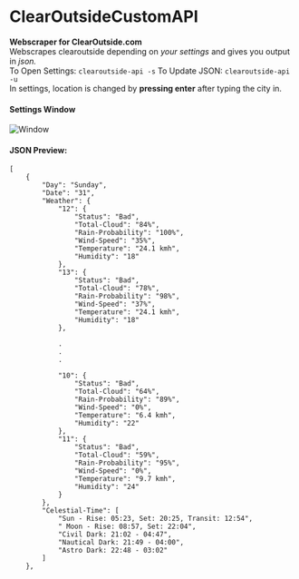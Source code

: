 # ClearOutsideCustomAPI
**Webscraper for ClearOutside.com**
<br>
Webscrapes clearoutside depending on *your settings* and gives you output in *json.*
<br>
To Open Settings: `clearoutside-api -s`
To Update JSON: `clearoutside-api -u`
<br>
In settings, location is changed by **pressing enter** after typing the city in. 
<br>
#### Settings Window
![Window](https://i.imgur.com/JbKPv7q.png)
<br>
#### JSON Preview:
```
[
    {
        "Day": "Sunday",
        "Date": "31",
        "Weather": {
            "12": {
                "Status": "Bad",
                "Total-Cloud": "84%",
                "Rain-Probability": "100%",
                "Wind-Speed": "35%",
                "Temperature": "24.1 kmh",
                "Humidity": "18"
            },
            "13": {
                "Status": "Bad",
                "Total-Cloud": "78%",
                "Rain-Probability": "98%",
                "Wind-Speed": "37%",
                "Temperature": "24.1 kmh",
                "Humidity": "18"
            },
            
            .
            .
            .
            
            "10": {
                "Status": "Bad",
                "Total-Cloud": "64%",
                "Rain-Probability": "89%",
                "Wind-Speed": "0%",
                "Temperature": "6.4 kmh",
                "Humidity": "22"
            },
            "11": {
                "Status": "Bad",
                "Total-Cloud": "59%",
                "Rain-Probability": "95%",
                "Wind-Speed": "0%",
                "Temperature": "9.7 kmh",
                "Humidity": "24"
            }
        },
        "Celestial-Time": [
            "Sun - Rise: 05:23, Set: 20:25, Transit: 12:54",
            " Moon - Rise: 08:57, Set: 22:04",
            "Civil Dark: 21:02 - 04:47",
            "Nautical Dark: 21:49 - 04:00",
            "Astro Dark: 22:48 - 03:02"
        ]
    },
```
